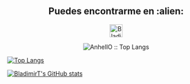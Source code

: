 
<h2 align="center">Puedes encontrarme en :alien:</h2>

<p align="center">
  <a href="https://www.linkedin.com/in/tetza-code/">
    <img src="https://www.vectorlogo.zone/logos/linkedin/linkedin-icon.svg" alt="Bladimir Tetzaguic, perfil de linkdin" height="30" width="30">
  </a>
</p>

<p align="center">
  <img src="https://github-readme-stats.vercel.app/api/top-langs/?username=BladimirT=AnhellO&langs_count=10&theme=tokyonight&layout=compact" alt="AnhellO :: Top Langs" />
</p>

[![Top Langs](https://github-readme-stats.vercel.app/api/top-langs/?username=BladimirT)](https://github.com/anuraghazra/github-readme-stats)

[![BladimirT's GitHub stats](https://github-readme-stats.vercel.app/api?username=BladimirT)](https://github.com/anuraghazra/github-readme-stats)
